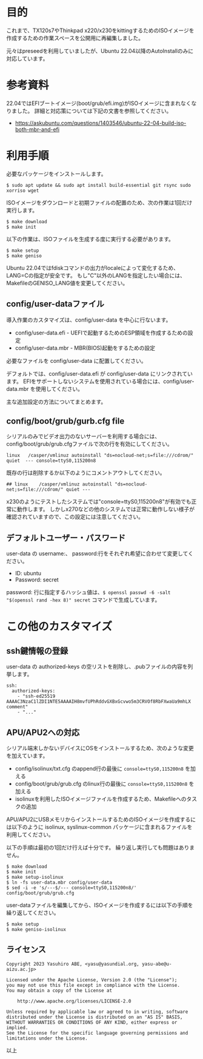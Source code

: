 
目的
====
これまで、TX120s7やThinkpad x220/x230をkittingするためのISOイメージを作成するための作業スペースを公開用に再編集しました。

元々はpreseedを利用していましたが、Ubuntu 22.04以降のAutoInstallのみに対応しています。

参考資料
========

22.04ではEFIブートイメージ(boot/grub/efi.img)がISOイメージに含まれなくなりました。
詳細と対応策については下記の文書を参照してください。

* https://askubuntu.com/questions/1403546/ubuntu-22-04-build-iso-both-mbr-and-efi

利用手順
=======

必要なパッケージをインストールします。

	$ sudo apt update && sudo apt install build-essential git rsync sudo xorriso wget

ISOイメージをダウンロードと初期ファイルの配置のため、次の作業は1回だけ実行します。

    $ make download
    $ make init

以下の作業は、ISOファイルを生成する度に実行する必要があります。

    $ make setup
    $ make geniso

Ubuntu 22.04ではfdiskコマンドの出力がlocaleによって変化するため、LANG=Cの指定が安全です。
もし"C"以外のLANGを指定したい場合には、MakefileのGENISO_LANG値を変更してください。

config/user-dataファイル
----------------

導入作業のカスタマイズは、config/user-data を中心に行ないます。

* config/user-data.efi - UEFIで起動するためのESP領域を作成するための設定
* config/user-data.mbr - MBR(BIOS)起動をするための設定

必要なファイルを config/user-data に配置してください。

デフォルトでは、config/user-data.efi が config/user-data にリンクされています。
EFIをサポートしないシステムを使用されている場合には、config/user-data.mbr を使用してください。

主な追加設定の方法についてまとめます。

config/boot/grub/gurb.cfg file
------------------------------

シリアルのみでビデオ出力のないサーバーを利用する場合には、config/boot/grub/grub.cfgファイルで次の行を有効にしてください。

    linux	/casper/vmlinuz autoinstall "ds=nocloud-net;s=file:///cdrom/" quiet  --- console=ttyS0,115200n8

既存の行は削除するか以下のようにコメントアウトしてください。

    ## linux	/casper/vmlinuz autoinstall "ds=nocloud-net;s=file:///cdrom/" quiet ---

x230のようにテストしたシステムでは"console=ttyS0,115200n8"が有効でも正常に動作します。
しかしx270などの他のシステムでは正常に動作しない様子が確認されていますので、この設定には注意してください。

デフォルトユーザー・パスワード
----------------------------

user-data の username:、 password:行をそれぞれ希望に合わせて変更してください。

* ID: ubuntu
* Password: secret

password: 行に指定するハッシュ値は、``$ openssl passwd -6 -salt "$(openssl rand -hex 8)" secret`` コマンドで生成しています。

この他のカスタマイズ
===================

ssh鍵情報の登録
---------------

user-data の authorized-keys の空リストを削除し、.pubファイルの内容を列挙します。

    ssh:
      authorized-keys:
        - "ssh-ed25519 AAAAC3NzaC1lZDI1NTE5AAAAIH8mvfUPhRddvGXBxGcvwo5m3CRVOf8RbFXwaUa9mhLX comment"
        - "..."

APU/APU2への対応
----------------

シリアル端末しかないデバイスにOSをインストールするため、次のような変更を加えています。

* config/isolinux/txt.cfg のappend行の最後に ``console=ttyS0,115200n8`` を加える
* config/boot/grub/grub.cfg のlinux行の最後に ``console=ttyS0,115200n8`` を加える
* isolinuxを利用したISOイメージファイルを作成するため、Makefileへのタスクの追加

APU/APU2にUSBメモリからインストールするためのISOイメージを作成するには以下のように isolinux, syslinux-common パッケージに含まれるファイルを利用してください。

以下の手順は最初の1回だけ行えば十分です。
繰り返し実行しても問題はありません。

    $ make download
    $ make init
    $ make setup-isolinux
    $ ln -fs user-data.mbr config/user-data
    $ sed -i -e 's/---$/--- console=ttyS0,115200n8/' config/boot/grub/grub.cfg

user-dataファイルを編集してから、ISOイメージを作成するには以下の手順を繰り返してください。

    $ make setup
    $ make geniso-isolinux

ライセンス
----------

    Copyright 2023 Yasuhiro ABE, <yasu@yasundial.org, yasu-abe@u-aizu.ac.jp>

    Licensed under the Apache License, Version 2.0 (the "License");
    you may not use this file except in compliance with the License.
    You may obtain a copy of the License at

        http://www.apache.org/licenses/LICENSE-2.0

    Unless required by applicable law or agreed to in writing, software
    distributed under the License is distributed on an "AS IS" BASIS,
    WITHOUT WARRANTIES OR CONDITIONS OF ANY KIND, either express or implied.
    See the License for the specific language governing permissions and
    limitations under the License.

以上
